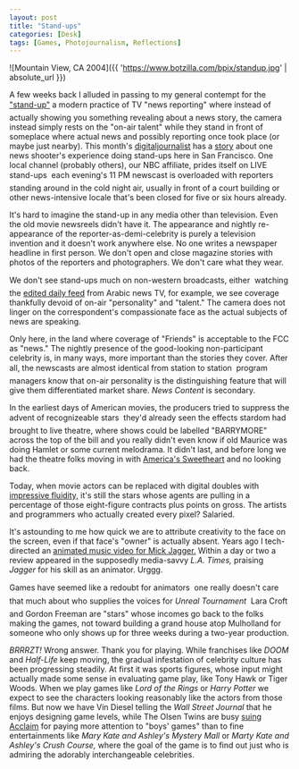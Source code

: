 ```yaml
---
layout: post
title: "Stand-ups"
categories: [Desk]
tags: [Games, Photojournalism, Reflections]
---
```


![Mountain View, CA 2004]({{ 'https://www.botzilla.com/bpix/standup.jpg' | absolute_url }})

A few weeks back I alluded in passing to my general contempt for the <a href="{{ site.baseurl }}{% post_url 2004-04-07-Wake-Up-Call %}">"stand-up"</a> &#151; a modern practice of TV "news reporting" where instead of actually showing you something revealing about a news story, the camera instead simply rests on the "on-air talent" while they stand in front of someplace where actual news and possibly reporting once took place (or maybe just nearby). This month's <a href="http://digitaljournalist.org/" target="_blank">digitaljournalist</a> has a <a href="http://digitaljournalist.org/issue0405/assign/mn_journal0405.htm" target="_blank">story</a> about one news shooter's experience doing stand-ups here in San Francisco. One local channel (probably others), our NBC affiliate, prides itself on LIVE stand-ups &#151; each evening's 11 PM newscast is overloaded with reporters standing around in the cold night air, usually in front of a court building or other news-intensive locale that's been closed for five or six hours already.

It's hard to imagine the stand-up in any media other than television. Even the old movie newsreels didn't have it. The appearance and nightly re-appearance of the reporter-as-demi-celebrity is purely a television invention and it doesn't work anywhere else. No one writes a newspaper headline in first person. We don't open and close magazine stories with photos of the reporters and photographers. We don't care what they wear.

<!--more-->
We don't see stand-ups much on non-western broadcasts, either &#151; watching the <a href="http://linktv.org/mosaic/streamsArchive/" target="_blank">edited daily feed</a> from Arabic news TV, for example, we see coverage thankfully devoid of on-air "personality" and "talent." The camera does not linger on the correspondent's compassionate face as the actual subjects of news are speaking.

Only here, in the land where coverage of "Friends" is acceptable to the FCC as "news." The nightly presence of the good-looking non-participant celebrity is, in many ways, more important than the stories they cover. After all, the newscasts are almost identical from station to station &#151; program managers know that on-air personality is the distinguishing feature that will give them differentiated market share. <i>News Content</i> is secondary.

In the earliest days of American movies, the producers tried to suppress the advent of recognizeable stars &#151; they'd already seen the effects stardom had brought to live theatre, where shows could be labelled "BARRYMORE" across the top of the bill and you really didn't even know if old Maurice was doing Hamlet or some current melodrama. It didn't last, and before long we had the theatre folks moving in with <a href="http://www.cobbles.com/simpp_archive/mary-pickford_intro.htm" target="_blank">America's Sweetheart</a> and no looking back.

Today, when movie actors can be replaced with digital doubles with <a href="http://www.virtualcinematography.org/publications/acrobat/Superpunch.pdf" target="_blank">impressive fluidity,</a> it's still the stars whose agents are pulling in a percentage of those eight-figure contracts plus points on gross. The artists and programmers who actually created every pixel? Salaried.

It's astounding to me how quick we are to attribute creativity to the face on the screen, even if that face's "owner" is actually absent. Years ago I tech-directed an <a href="http://accad.osu.edu/~waynec/history/tree/dp.html" target="_blank">animated music video for Mick Jagger.</a> Within a day or two a review appeared in the supposedly media-savvy <i>L.A. Times,</i> praising <i>Jagger</i> for his skill as an animator. Urggg.

Games have seemed like a redoubt for animators &#151; one really doesn't care that much about who supplies the voices for <i>Unreal Tournament</i> &#151; Lara Croft and Gordon Freeman are "stars" whose incomes go back to the folks making the games, not toward building a grand house atop Mulholland for someone who only shows up for three weeks during a two-year production.

*BRRRZT!* Wrong answer. Thank you for playing. While franchises like <i>DOOM</i> and <i>Half-Life</i> keep moving, the gradual infestation of celebrity culture has been progressing steadily. At first it was sports figures, whose input might actually made some sense in evaluating game play, like Tony Hawk or Tiger Woods. When we play games like <i>Lord of the Rings</i> or <i>Harry Potter</i> we expect to see the characters looking reasonably like the actors from those films. But now we have Vin Diesel telling the <i>Wall Street Journal</i> that he enjoys designing game levels, while The Olsen Twins are busy <a href="http://celebrityjustice.warnerbros.com/documents/04/04/olsen.pdf" target="_blank">suing Acclaim</a> for paying more attention to "boys' games" than to fine entertainments like <i>Mary Kate and Ashley's Mystery Mall</i> or <i>Marty Kate and Ashley's Crush Course,</i> where the goal of the game is to find out just who is admiring the adorably interchangeable celebrities.

